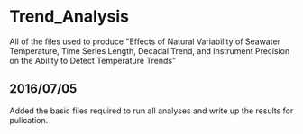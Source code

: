 # Trend_Analysis
All of the files used to produce "Effects of Natural Variability of Seawater Temperature, Time Series Length, Decadal Trend, and Instrument Precision on the Ability to Detect Temperature Trends"

## 2016/07/05
Added the basic files required to run all analyses and write up the results for pulication.